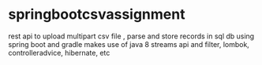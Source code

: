 # springbootcsvassignment
rest api to upload multipart csv file , parse and store records in sql db using spring boot and gradle
makes use of java 8 streams api and filter, lombok, controlleradvice, hibernate, etc
